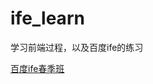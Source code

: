 # ife_learn
学习前端过程，以及百度ife的练习

<a href="https://github.com/baidu-ife/ife/tree/master/2015_spring">百度ife春季班
